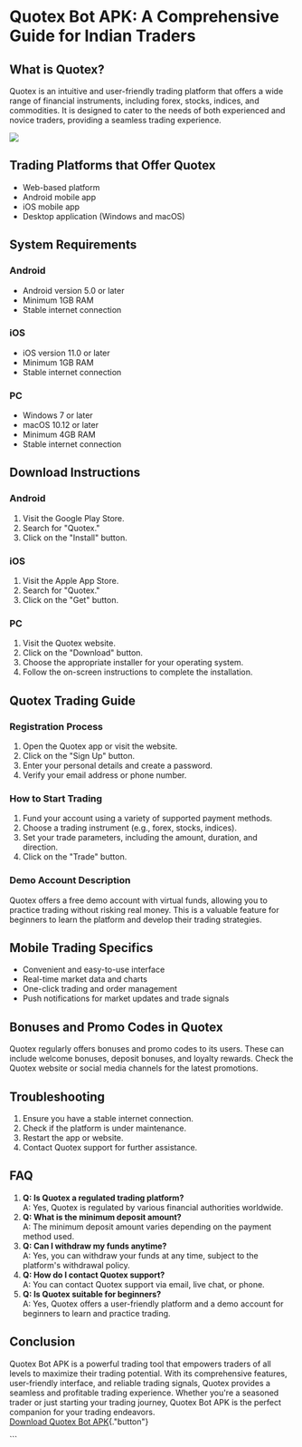 # Quotex Bot APK: A Comprehensive Guide for Indian Traders

## What is Quotex?

Quotex is an intuitive and user-friendly trading platform that offers a
wide range of financial instruments, including forex, stocks, indices,
and commodities. It is designed to cater to the needs of both
experienced and novice traders, providing a seamless trading experience.

[![](https://static.quotex.io/files/1_en/300_250.jpg)](https://traff.sbs/brokerqxsignupf)

## Trading Platforms that Offer Quotex

-   Web-based platform
-   Android mobile app
-   iOS mobile app
-   Desktop application (Windows and macOS)

## System Requirements

### Android

-   Android version 5.0 or later
-   Minimum 1GB RAM
-   Stable internet connection

### iOS

-   iOS version 11.0 or later
-   Minimum 1GB RAM
-   Stable internet connection

### PC

-   Windows 7 or later
-   macOS 10.12 or later
-   Minimum 4GB RAM
-   Stable internet connection

## Download Instructions

### Android

1.  Visit the Google Play Store.
2.  Search for "Quotex."
3.  Click on the "Install" button.

### iOS

1.  Visit the Apple App Store.
2.  Search for "Quotex."
3.  Click on the "Get" button.

### PC

1.  Visit the Quotex website.
2.  Click on the "Download" button.
3.  Choose the appropriate installer for your operating system.
4.  Follow the on-screen instructions to complete the installation.

## Quotex Trading Guide

### Registration Process

1.  Open the Quotex app or visit the website.
2.  Click on the "Sign Up" button.
3.  Enter your personal details and create a password.
4.  Verify your email address or phone number.

### How to Start Trading

1.  Fund your account using a variety of supported payment methods.
2.  Choose a trading instrument (e.g., forex, stocks, indices).
3.  Set your trade parameters, including the amount, duration, and
    direction.
4.  Click on the "Trade" button.

### Demo Account Description

Quotex offers a free demo account with virtual funds, allowing you to
practice trading without risking real money. This is a valuable feature
for beginners to learn the platform and develop their trading
strategies.

## Mobile Trading Specifics

-   Convenient and easy-to-use interface
-   Real-time market data and charts
-   One-click trading and order management
-   Push notifications for market updates and trade signals

## Bonuses and Promo Codes in Quotex

Quotex regularly offers bonuses and promo codes to its users. These can
include welcome bonuses, deposit bonuses, and loyalty rewards. Check the
Quotex website or social media channels for the latest promotions.

## Troubleshooting

1.  Ensure you have a stable internet connection.
2.  Check if the platform is under maintenance.
3.  Restart the app or website.
4.  Contact Quotex support for further assistance.

## FAQ

1.  **Q: Is Quotex a regulated trading platform?**\
    A: Yes, Quotex is regulated by various financial authorities
    worldwide.
2.  **Q: What is the minimum deposit amount?**\
    A: The minimum deposit amount varies depending on the payment method
    used.
3.  **Q: Can I withdraw my funds anytime?**\
    A: Yes, you can withdraw your funds at any time, subject to the
    platform\'s withdrawal policy.
4.  **Q: How do I contact Quotex support?**\
    A: You can contact Quotex support via email, live chat, or phone.
5.  **Q: Is Quotex suitable for beginners?**\
    A: Yes, Quotex offers a user-friendly platform and a demo account
    for beginners to learn and practice trading.

## Conclusion

Quotex Bot APK is a powerful trading tool that empowers traders of all
levels to maximize their trading potential. With its comprehensive
features, user-friendly interface, and reliable trading signals, Quotex
provides a seamless and profitable trading experience. Whether you\'re a
seasoned trader or just starting your trading journey, Quotex Bot APK is
the perfect companion for your trading endeavors.\
[Download Quotex Bot
APK](\%22https://traff.sbs/quotexonelink\%22){."button"}

\`\`\`


